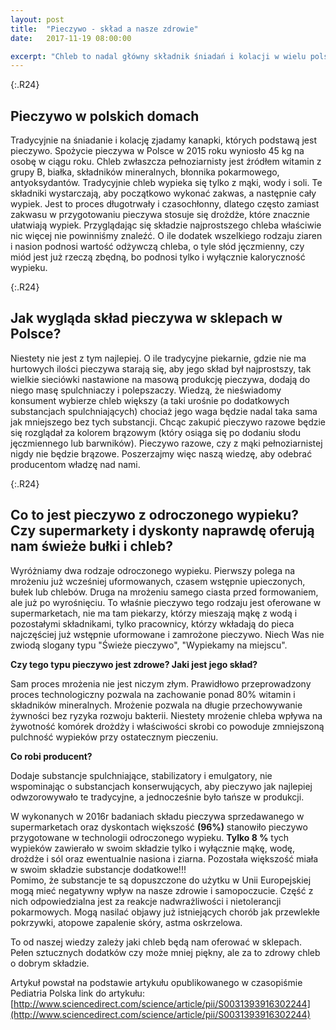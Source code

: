 ```yaml
---
layout: post
title:  "Pieczywo - skład a nasze zdrowie"
date:   2017-11-19 08:00:00

excerpt: "Chleb to nadal główny składnik śniadań i kolacji w wielu polskich domach. Jakie rodzaje pieczywa oferują sklepy? Co to technologia odroczonego wypieku? Czy jest zdrowa?"
---
```



{:.R24}
## Pieczywo w polskich domach

Tradycyjnie na śniadanie i kolację zjadamy kanapki, których podstawą jest pieczywo. Spożycie pieczywa w Polsce w 2015 roku wyniosło 45 kg na osobę w ciągu roku. Chleb zwłaszcza pełnoziarnisty jest źródłem witamin z grupy B, białka, składników mineralnych, błonnika pokarmowego, antyoksydantów. Tradycyjnie chleb wypieka się tylko z mąki, wody i soli. Te składniki wystarczają, aby początkowo wykonać zakwas, a następnie cały wypiek. Jest to proces długotrwały i czasochłonny, dlatego często zamiast zakwasu w przygotowaniu pieczywa stosuje się drożdże, które znacznie ułatwiają wypiek. Przyglądając się składzie najprostszego chleba właściwie nic więcej nie powinniśmy znaleźć. O ile dodatek wszelkiego rodzaju ziaren i nasion podnosi wartość odżywczą chleba, o tyle słód jęczmienny, czy miód jest już rzeczą zbędną, bo podnosi tylko i wyłącznie kaloryczność wypieku. 

{:.R24}
## Jak wygląda skład pieczywa w sklepach w Polsce?

Niestety nie jest z tym najlepiej. O ile tradycyjne piekarnie, gdzie nie ma hurtowych ilości pieczywa starają się, aby jego skład był najprostszy, tak wielkie sieciówki nastawione na masową produkcję pieczywa, dodają do niego masę spulchniaczy i polepszaczy. Wiedzą, że nieświadomy konsument wybierze chleb większy (a taki urośnie po dodatkowych substancjach spulchniających) chociaż jego waga będzie nadal taka sama jak mniejszego bez tych substancji. Chcąc zakupić pieczywo razowe będzie się rozglądał za kolorem brązowym (który osiąga się po dodaniu słodu jęczmiennego lub barwników). Pieczywo razowe, czy z mąki pełnoziarnistej nigdy nie będzie brązowe. Poszerzajmy więc naszą wiedzę, aby odebrać producentom władzę nad nami.

{:.R24}
## Co to jest pieczywo z odroczonego wypieku? Czy supermarkety i dyskonty naprawdę oferują nam świeże bułki i chleb?

Wyróżniamy dwa rodzaje odroczonego wypieku. Pierwszy polega na mrożeniu już wcześniej uformowanych, czasem wstępnie upieczonych, bułek lub chlebów. Druga na mrożeniu samego ciasta przed formowaniem, ale już po wyrośnięciu. To właśnie pieczywo tego rodzaju jest oferowane w supermarketach, nie ma tam piekarzy, którzy mieszają mąkę z wodą i pozostałymi składnikami, tylko pracownicy, którzy wkładają do pieca najczęściej już wstępnie uformowane i zamrożone pieczywo. Niech Was nie zwiodą slogany typu "Świeże pieczywo", "Wypiekamy na miejscu".

**Czy tego typu pieczywo jest zdrowe? Jaki jest jego skład?**

Sam proces mrożenia nie jest niczym złym. Prawidłowo przeprowadzony proces technologiczny pozwala na zachowanie ponad 80% witamin i składników mineralnych. Mrożenie pozwala na długie przechowywanie żywności bez ryzyka rozwoju bakterii. Niestety mrożenie chleba wpływa na żywotność komórek drożdży i właściwości skrobi co powoduje zmniejszoną pulchność wypieków przy ostatecznym pieczeniu. 

**Co robi producent?**

Dodaje substancje spulchniające, stabilizatory i emulgatory, nie wspominając o substancjach konserwujących, aby pieczywo jak najlepiej odwzorowywało te tradycyjne, a jednocześnie było tańsze w produkcji.

W wykonanych w 2016r badaniach składu pieczywa sprzedawanego w supermarketach oraz dyskontach większość **(96%)** stanowiło pieczywo przygotowane w technologii odroczonego wypieku. **Tylko 8 %** tych wypieków zawierało w swoim składzie tylko i wyłącznie mąkę, wodę, drożdże i sól oraz ewentualnie nasiona i ziarna. Pozostała większość miała w swoim składzie substancje dodatkowe!!!   
Pomimo, że substancje te są dopuszczone do użytku w Unii Europejskiej mogą mieć negatywny wpływ na nasze zdrowie i samopoczucie. Część z nich odpowiedzialna jest za reakcje nadwrażliwości i nietolerancji pokarmowych. Mogą nasilać objawy już istniejących chorób jak przewlekłe pokrzywki, atopowe zapalenie skóry, astma oskrzelowa.

To od naszej wiedzy zależy jaki chleb będą nam oferować w sklepach. Pełen sztucznych dodatków czy może mniej piękny, ale za to zdrowy chleb o dobrym składzie. 

Artykuł powstał na podstawie artykułu opublikowanego w czasopiśmie Pediatria Polska link do artykułu: [http://www.sciencedirect.com/science/article/pii/S0031393916302244](http://www.sciencedirect.com/science/article/pii/S0031393916302244)

